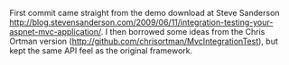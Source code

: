 First commit came straight from the demo download at Steve Sanderson http://blog.stevensanderson.com/2009/06/11/integration-testing-your-aspnet-mvc-application/.  I then borrowed some ideas from the Chris Ortman version (http://github.com/chrisortman/MvcIntegrationTest), but kept the same API feel as the original framework.
